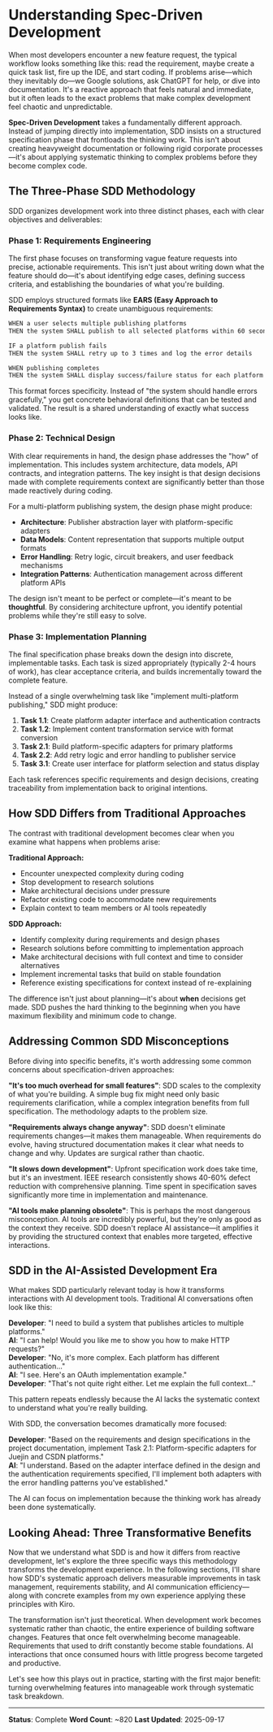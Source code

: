 # Understanding Spec-Driven Development

When most developers encounter a new feature request, the typical workflow looks something like this: read the requirement, maybe create a quick task list, fire up the IDE, and start coding. If problems arise—which they inevitably do—we Google solutions, ask ChatGPT for help, or dive into documentation. It's a reactive approach that feels natural and immediate, but it often leads to the exact problems that make complex development feel chaotic and unpredictable.

**Spec-Driven Development** takes a fundamentally different approach. Instead of jumping directly into implementation, SDD insists on a structured specification phase that frontloads the thinking work. This isn't about creating heavyweight documentation or following rigid corporate processes—it's about applying systematic thinking to complex problems before they become complex code.

## The Three-Phase SDD Methodology

SDD organizes development work into three distinct phases, each with clear objectives and deliverables:

### Phase 1: Requirements Engineering

The first phase focuses on transforming vague feature requests into precise, actionable requirements. This isn't just about writing down what the feature should do—it's about identifying edge cases, defining success criteria, and establishing the boundaries of what you're building.

SDD employs structured formats like **EARS (Easy Approach to Requirements Syntax)** to create unambiguous requirements:

```markdown
WHEN a user selects multiple publishing platforms 
THEN the system SHALL publish to all selected platforms within 60 seconds

IF a platform publish fails 
THEN the system SHALL retry up to 3 times and log the error details

WHEN publishing completes 
THEN the system SHALL display success/failure status for each platform
```

This format forces specificity. Instead of "the system should handle errors gracefully," you get concrete behavioral definitions that can be tested and validated. The result is a shared understanding of exactly what success looks like.

### Phase 2: Technical Design

With clear requirements in hand, the design phase addresses the "how" of implementation. This includes system architecture, data models, API contracts, and integration patterns. The key insight is that design decisions made with complete requirements context are significantly better than those made reactively during coding.

For a multi-platform publishing system, the design phase might produce:

- **Architecture**: Publisher abstraction layer with platform-specific adapters
- **Data Models**: Content representation that supports multiple output formats
- **Error Handling**: Retry logic, circuit breakers, and user feedback mechanisms
- **Integration Patterns**: Authentication management across different platform APIs

The design isn't meant to be perfect or complete—it's meant to be **thoughtful**. By considering architecture upfront, you identify potential problems while they're still easy to solve.

### Phase 3: Implementation Planning

The final specification phase breaks down the design into discrete, implementable tasks. Each task is sized appropriately (typically 2-4 hours of work), has clear acceptance criteria, and builds incrementally toward the complete feature.

Instead of a single overwhelming task like "implement multi-platform publishing," SDD might produce:

1. **Task 1.1**: Create platform adapter interface and authentication contracts
2. **Task 1.2**: Implement content transformation service with format conversion
3. **Task 2.1**: Build platform-specific adapters for primary platforms
4. **Task 2.2**: Add retry logic and error handling to publisher service
5. **Task 3.1**: Create user interface for platform selection and status display

Each task references specific requirements and design decisions, creating traceability from implementation back to original intentions.

## How SDD Differs from Traditional Approaches

The contrast with traditional development becomes clear when you examine what happens when problems arise:

**Traditional Approach:**
- Encounter unexpected complexity during coding
- Stop development to research solutions
- Make architectural decisions under pressure
- Refactor existing code to accommodate new requirements
- Explain context to team members or AI tools repeatedly

**SDD Approach:**
- Identify complexity during requirements and design phases
- Research solutions before committing to implementation approach
- Make architectural decisions with full context and time to consider alternatives
- Implement incremental tasks that build on stable foundation
- Reference existing specifications for context instead of re-explaining

The difference isn't just about planning—it's about **when** decisions get made. SDD pushes the hard thinking to the beginning when you have maximum flexibility and minimum code to change.

## Addressing Common SDD Misconceptions

Before diving into specific benefits, it's worth addressing some common concerns about specification-driven approaches:

**"It's too much overhead for small features"**: SDD scales to the complexity of what you're building. A simple bug fix might need only basic requirements clarification, while a complex integration benefits from full specification. The methodology adapts to the problem size.

**"Requirements always change anyway"**: SDD doesn't eliminate requirements changes—it makes them manageable. When requirements do evolve, having structured documentation makes it clear what needs to change and why. Updates are surgical rather than chaotic.

**"It slows down development"**: Upfront specification work does take time, but it's an investment. IEEE research consistently shows 40-60% defect reduction with comprehensive planning. Time spent in specification saves significantly more time in implementation and maintenance.

**"AI tools make planning obsolete"**: This is perhaps the most dangerous misconception. AI tools are incredibly powerful, but they're only as good as the context they receive. SDD doesn't replace AI assistance—it amplifies it by providing the structured context that enables more targeted, effective interactions.

## SDD in the AI-Assisted Development Era

What makes SDD particularly relevant today is how it transforms interactions with AI development tools. Traditional AI conversations often look like this:

**Developer**: "I need to build a system that publishes articles to multiple platforms."  
**AI**: "I can help! Would you like me to show you how to make HTTP requests?"  
**Developer**: "No, it's more complex. Each platform has different authentication..."  
**AI**: "I see. Here's an OAuth implementation example."  
**Developer**: "That's not quite right either. Let me explain the full context..."

This pattern repeats endlessly because the AI lacks the systematic context to understand what you're really building.

With SDD, the conversation becomes dramatically more focused:

**Developer**: "Based on the requirements and design specifications in the project documentation, implement Task 2.1: Platform-specific adapters for Juejin and CSDN platforms."  
**AI**: "I understand. Based on the adapter interface defined in the design and the authentication requirements specified, I'll implement both adapters with the error handling patterns you've established."

The AI can focus on implementation because the thinking work has already been done systematically.

## Looking Ahead: Three Transformative Benefits

Now that we understand what SDD is and how it differs from reactive development, let's explore the three specific ways this methodology transforms the development experience. In the following sections, I'll share how SDD's systematic approach delivers measurable improvements in task management, requirements stability, and AI communication efficiency—along with concrete examples from my own experience applying these principles with Kiro.

The transformation isn't just theoretical. When development work becomes systematic rather than chaotic, the entire experience of building software changes. Features that once felt overwhelming become manageable. Requirements that used to drift constantly become stable foundations. AI interactions that once consumed hours with little progress become targeted and productive.

Let's see how this plays out in practice, starting with the first major benefit: turning overwhelming features into manageable work through systematic task breakdown.

---
**Status**: Complete
**Word Count**: ~820
**Last Updated**: 2025-09-17
